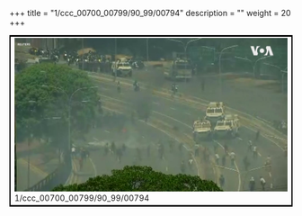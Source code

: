 +++
title = "1/ccc_00700_00799/90_99/00794"
description = ""
weight = 20
+++

<table style="border:2px solid black;max-width:800px;max-height:800px;" 
><tr><td>
<img class="center-fit-jpg"
src="/jpg_/aaa_20190430_NxaOmWaI8sI_00793.jpg">
1/ccc_00700_00799/90_99/00794
</img></td></tr></table>
